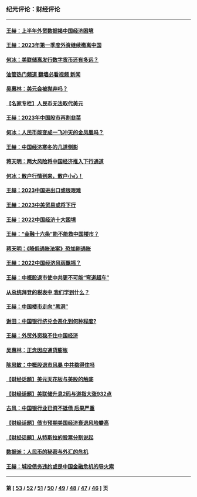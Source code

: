 ### 纪元评论：财经评论
---
#### [王赫：上半年外贸数据揭中国经济困境](../../pages/nsc1026/n14034198.md?07250330) 
#### [王赫：2023年第一季度外资继续撤离中国](../../pages/nsc1026/n13988870.md?07250330) 
#### [何冰：美联储离发行数字货币还有多远？](../../pages/nsc1026/n13986109.md?07250330) 
#### [油管热门频道 翻墙必看视频 新闻](ok?07250330)
#### [吴惠林：美元会被抛弃吗？](../../pages/nsc1026/n13984087.md?07250330) 
#### [【名家专栏】人民币无法取代美元](../../pages/nsc1026/n13974270.md?07250330) 
#### [王赫：2023年中国股市再割韭菜](../../pages/nsc1026/n13965334.md?07250330) 
#### [何冰：人民币能变成一飞冲天的金凤凰吗？](../../pages/nsc1026/n13964999.md?07250330) 
#### [王赫：中国经济寒冬的几道侧影](../../pages/nsc1026/n13932953.md?07250330) 
#### [蒋天明：两大风险将中国经济推入下行通道](../../pages/nsc1026/n13929820.md?07250330) 
#### [何冰：散户行情到来，散户小心！](../../pages/nsc1026/n13928308.md?07250330) 
#### [王赫：2023中国进出口或很艰难](../../pages/nsc1026/n13911515.md?07250330) 
#### [王赫：2023中美贸易或将下行](../../pages/nsc1026/n13899005.md?07250330) 
#### [王赫：2022中国经济十大困境](../../pages/nsc1026/n13883766.md?07250330) 
#### [王赫：“金融十六条”能不能救中国楼市？](../../pages/nsc1026/n13868431.md?07250330) 
#### [蒋天明：《降低通胀法案》恐加剧通胀](../../pages/nsc1026/n13806996.md?07250330) 
#### [王赫：2022中国经济风雨飘摇？](../../pages/nsc1026/n13803207.md?07250330) 
#### [王赫：中概股退市使中共更不可能“弯道超车”](../../pages/nsc1026/n13802858.md?07250330) 
#### [从总统拜登的税表中 我们学到什么？](../../pages/nsc1026/n13773081.md?07250330) 
#### [王赫：中国楼市走向“黑洞”](../../pages/nsc1026/n13770647.md?07250330) 
#### [谢田：中国银行挤兑会恶化到何种程度?](../../pages/nsc1026/n13766965.md?07250330) 
#### [王赫：外贸外资稳不住中国经济](../../pages/nsc1026/n13753933.md?07250330) 
#### [吴惠林：正念因应通货膨胀](../../pages/nsc1026/n13750350.md?07250330) 
#### [陈思敏：中概股退市风暴 中共稳得住吗](../../pages/nsc1026/n13738978.md?07250330) 
#### [【财经话题】美元天花板与美股的触底](../../pages/nsc1026/n13736495.md?07250330) 
#### [【财经话题】美联储升息2码与道指大涨932点](../../pages/nsc1026/n13727377.md?07250330) 
#### [古风：中国银行业已资不抵债 后果严重](../../pages/nsc1026/n13726111.md?07250330) 
#### [【财经话题】债市预期美国经济衰退风险攀高](../../pages/nsc1026/n13698043.md?07250330) 
#### [【财经话题】从特斯拉的股票分割说起](../../pages/nsc1026/n13679733.md?07250330) 
#### [数据派：人民币的秘密与外汇的危机](../../pages/nsc1026/n13667092.md?07250330) 
#### [王赫：城投债务违约或是中国金融危机的导火索](../../pages/nsc1026/n13665322.md?07250330) 

---
#### 第 [ [53](./53.md?07250330) / [52](./52.md?07250330) / [51](./51.md?07250330) / [50](./50.md?07250330) / [49](./49.md?07250330) / [48](./48.md?07250330) / [47](./47.md?07250330) / [46](./46.md?07250330) ] 页
